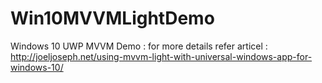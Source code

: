 # Win10MVVMLightDemo
Windows 10 UWP MVVM Demo : for more details refer articel : http://joeljoseph.net/using-mvvm-light-with-universal-windows-app-for-windows-10/
